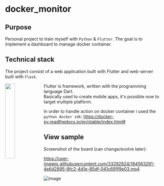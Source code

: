# docker_monitor

## Purpose
Personal project to train myself with `Python` & `Flutter`.
The goal is to implement a dashboard to manage docker container.

## Technical stack
The project consist of a web application built with Flutter and web-server built with `Flask`.
 
<img src="https://user-images.githubusercontent.com/33292824/209481807-5d99a426-6617-4f2a-a13a-f5dcecf0981f.png"
     style="display:inline-block;float:left;width:25%;height:25%">
 Flutter is framework, written with the programming language Dart.<br/>Basically used to create mobile apps, it's possible now to target multiple platform.


In order to handle action on docker container i used the `python docker sdk`: https://docker-py.readthedocs.io/en/stable/index.html#

## View sample
Screenshot of the board (can change/evolve later):



https://user-images.githubusercontent.com/33292824/164563291-4e6d2895-8fc2-4d1e-85df-041c691f9e03.mp4


![image](https://user-images.githubusercontent.com/33292824/181935982-8df27423-7cc3-4cec-8de6-7cf2f8e0bb51.png)
